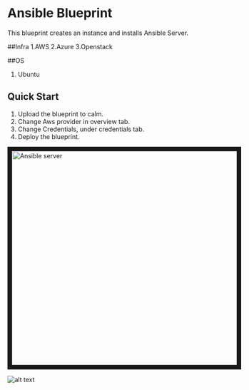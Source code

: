 # Ansible Blueprint

This blueprint creates an instance and installs Ansible Server.

##Infra
 1.AWS
 2.Azure
 3.Openstack

##OS
 1. Ubuntu 

## Quick Start
 1. Upload the blueprint to calm.
 2. Change Aws provider in overview tab.
 3. Change Credentials, under credentials tab.
 4. Deploy the blueprint.

<img src="http://https://s3.amazonaws.com/calm-github-images/Ansible.png" alt="Ansible server" width="640" height="480" border="10" /></a>

![alt text](http://p5.zdassets.com/hc/settings_assets/663149/200053878/mN1xL8tNpRRq3ws1id2YiA-calm_logo_white.png "Calm.io")